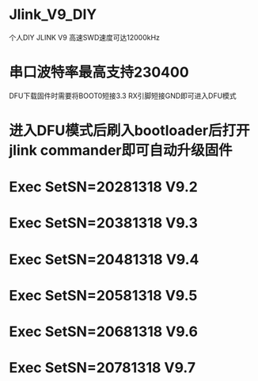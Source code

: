 # Jlink_V9_DIY
 个人DIY JLINK V9  高速SWD速度可达12000kHz
#  串口波特率最高支持230400
  DFU下载固件时需要将BOOT0短接3.3  RX引脚短接GND即可进入DFU模式
#  进入DFU模式后刷入bootloader后打开jlink commander即可自动升级固件
 
#  Exec SetSN=20281318    V9.2
#  Exec SetSN=20381318    V9.3
#  Exec SetSN=20481318    V9.4
#  Exec SetSN=20581318    V9.5
#  Exec SetSN=20681318    V9.6
#  Exec SetSN=20781318    V9.7
